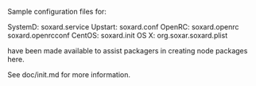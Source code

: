 Sample configuration files for:

SystemD: soxard.service
Upstart: soxard.conf
OpenRC:  soxard.openrc
         soxard.openrcconf
CentOS:  soxard.init
OS X:    org.soxar.soxard.plist

have been made available to assist packagers in creating node packages here.

See doc/init.md for more information.
